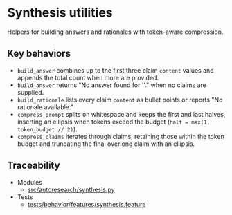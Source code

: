 # Synthesis utilities

Helpers for building answers and rationales with token-aware compression.

## Key behaviors

- `build_answer` combines up to the first three claim `content` values and appends the total count when more are provided.
- `build_answer` returns "No answer found for '<query>'." when no claims are supplied.
- `build_rationale` lists every claim `content` as bullet points or reports "No rationale available."
- `compress_prompt` splits on whitespace and keeps the first and last halves, inserting an ellipsis when tokens exceed the budget (`half = max(1, token_budget // 2)`).
- `compress_claims` iterates through claims, retaining those within the token budget and truncating the final overlong claim with an ellipsis.

## Traceability

- Modules
  - [src/autoresearch/synthesis.py][m1]
- Tests
  - [tests/behavior/features/synthesis.feature][t1]

[m1]: ../../src/autoresearch/synthesis.py
[t1]: ../../tests/behavior/features/synthesis.feature
